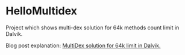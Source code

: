 HelloMultidex
=============

Project which shows multi-dex solution for 64k methods count limit in Dalvik. 

Blog post explanation: [MultiDex solution for 64k limit in Dalvik.](http://frogermcs.github.io/MultiDex-solution-for-64k-limit-in-Dalvik/)
